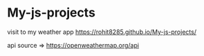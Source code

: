 # My-js-projects
visit to my weather app  https://rohit8285.github.io/My-js-projects/

api source => https://openweathermap.org/api
